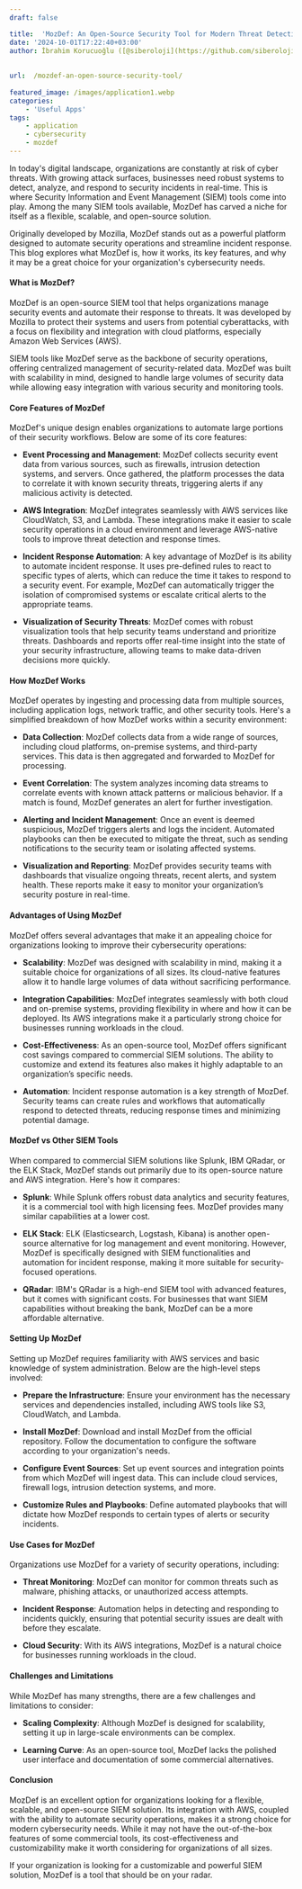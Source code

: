 ```yaml
---
draft: false

title:  'MozDef: An Open-Source Security Tool for Modern Threat Detection and Response'
date: '2024-10-01T17:22:40+03:00'
author: İbrahim Korucuoğlu ([@siberoloji](https://github.com/siberoloji))
 
 
url:  /mozdef-an-open-source-security-tool/
 
featured_image: /images/application1.webp
categories:
    - 'Useful Apps'
tags:
    - application
    - cybersecurity
    - mozdef
---
```



In today's digital landscape, organizations are constantly at risk of cyber threats. With growing attack surfaces, businesses need robust systems to detect, analyze, and respond to security incidents in real-time. This is where Security Information and Event Management (SIEM) tools come into play. Among the many SIEM tools available, MozDef has carved a niche for itself as a flexible, scalable, and open-source solution.



Originally developed by Mozilla, MozDef stands out as a powerful platform designed to automate security operations and streamline incident response. This blog explores what MozDef is, how it works, its key features, and why it may be a great choice for your organization's cybersecurity needs.
#### What is MozDef?



MozDef is an open-source SIEM tool that helps organizations manage security events and automate their response to threats. It was developed by Mozilla to protect their systems and users from potential cyberattacks, with a focus on flexibility and integration with cloud platforms, especially Amazon Web Services (AWS).



SIEM tools like MozDef serve as the backbone of security operations, offering centralized management of security-related data. MozDef was built with scalability in mind, designed to handle large volumes of security data while allowing easy integration with various security and monitoring tools.
#### Core Features of MozDef



MozDef's unique design enables organizations to automate large portions of their security workflows. Below are some of its core features:


* **Event Processing and Management**: MozDef collects security event data from various sources, such as firewalls, intrusion detection systems, and servers. Once gathered, the platform processes the data to correlate it with known security threats, triggering alerts if any malicious activity is detected.

* **AWS Integration**: MozDef integrates seamlessly with AWS services like CloudWatch, S3, and Lambda. These integrations make it easier to scale security operations in a cloud environment and leverage AWS-native tools to improve threat detection and response times.

* **Incident Response Automation**: A key advantage of MozDef is its ability to automate incident response. It uses pre-defined rules to react to specific types of alerts, which can reduce the time it takes to respond to a security event. For example, MozDef can automatically trigger the isolation of compromised systems or escalate critical alerts to the appropriate teams.

* **Visualization of Security Threats**: MozDef comes with robust visualization tools that help security teams understand and prioritize threats. Dashboards and reports offer real-time insight into the state of your security infrastructure, allowing teams to make data-driven decisions more quickly.
#### How MozDef Works



MozDef operates by ingesting and processing data from multiple sources, including application logs, network traffic, and other security tools. Here's a simplified breakdown of how MozDef works within a security environment:


* **Data Collection**: MozDef collects data from a wide range of sources, including cloud platforms, on-premise systems, and third-party services. This data is then aggregated and forwarded to MozDef for processing.

* **Event Correlation**: The system analyzes incoming data streams to correlate events with known attack patterns or malicious behavior. If a match is found, MozDef generates an alert for further investigation.

* **Alerting and Incident Management**: Once an event is deemed suspicious, MozDef triggers alerts and logs the incident. Automated playbooks can then be executed to mitigate the threat, such as sending notifications to the security team or isolating affected systems.

* **Visualization and Reporting**: MozDef provides security teams with dashboards that visualize ongoing threats, recent alerts, and system health. These reports make it easy to monitor your organization’s security posture in real-time.
#### Advantages of Using MozDef



MozDef offers several advantages that make it an appealing choice for organizations looking to improve their cybersecurity operations:


* **Scalability**: MozDef was designed with scalability in mind, making it a suitable choice for organizations of all sizes. Its cloud-native features allow it to handle large volumes of data without sacrificing performance.

* **Integration Capabilities**: MozDef integrates seamlessly with both cloud and on-premise systems, providing flexibility in where and how it can be deployed. Its AWS integrations make it a particularly strong choice for businesses running workloads in the cloud.

* **Cost-Effectiveness**: As an open-source tool, MozDef offers significant cost savings compared to commercial SIEM solutions. The ability to customize and extend its features also makes it highly adaptable to an organization’s specific needs.

* **Automation**: Incident response automation is a key strength of MozDef. Security teams can create rules and workflows that automatically respond to detected threats, reducing response times and minimizing potential damage.
#### MozDef vs Other SIEM Tools



When compared to commercial SIEM solutions like Splunk, IBM QRadar, or the ELK Stack, MozDef stands out primarily due to its open-source nature and AWS integration. Here's how it compares:


* **Splunk**: While Splunk offers robust data analytics and security features, it is a commercial tool with high licensing fees. MozDef provides many similar capabilities at a lower cost.

* **ELK Stack**: ELK (Elasticsearch, Logstash, Kibana) is another open-source alternative for log management and event monitoring. However, MozDef is specifically designed with SIEM functionalities and automation for incident response, making it more suitable for security-focused operations.

* **QRadar**: IBM's QRadar is a high-end SIEM tool with advanced features, but it comes with significant costs. For businesses that want SIEM capabilities without breaking the bank, MozDef can be a more affordable alternative.
#### Setting Up MozDef



Setting up MozDef requires familiarity with AWS services and basic knowledge of system administration. Below are the high-level steps involved:


* **Prepare the Infrastructure**: Ensure your environment has the necessary services and dependencies installed, including AWS tools like S3, CloudWatch, and Lambda.

* **Install MozDef**: Download and install MozDef from the official repository. Follow the documentation to configure the software according to your organization's needs.

* **Configure Event Sources**: Set up event sources and integration points from which MozDef will ingest data. This can include cloud services, firewall logs, intrusion detection systems, and more.

* **Customize Rules and Playbooks**: Define automated playbooks that will dictate how MozDef responds to certain types of alerts or security incidents.
#### Use Cases for MozDef



Organizations use MozDef for a variety of security operations, including:


* **Threat Monitoring**: MozDef can monitor for common threats such as malware, phishing attacks, or unauthorized access attempts.

* **Incident Response**: Automation helps in detecting and responding to incidents quickly, ensuring that potential security issues are dealt with before they escalate.

* **Cloud Security**: With its AWS integrations, MozDef is a natural choice for businesses running workloads in the cloud.
#### Challenges and Limitations



While MozDef has many strengths, there are a few challenges and limitations to consider:


* **Scaling Complexity**: Although MozDef is designed for scalability, setting it up in large-scale environments can be complex.

* **Learning Curve**: As an open-source tool, MozDef lacks the polished user interface and documentation of some commercial alternatives.
#### Conclusion



MozDef is an excellent option for organizations looking for a flexible, scalable, and open-source SIEM solution. Its integration with AWS, coupled with the ability to automate security operations, makes it a strong choice for modern cybersecurity needs. While it may not have the out-of-the-box features of some commercial tools, its cost-effectiveness and customizability make it worth considering for organizations of all sizes.



If your organization is looking for a customizable and powerful SIEM solution, MozDef is a tool that should be on your radar.
